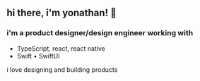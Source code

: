 ## hi there, i'm yonathan! 👋

### i'm a product designer/design engineer working with

- TypeScript, react, react native
- Swift • SwiftUI

i love designing and building products
